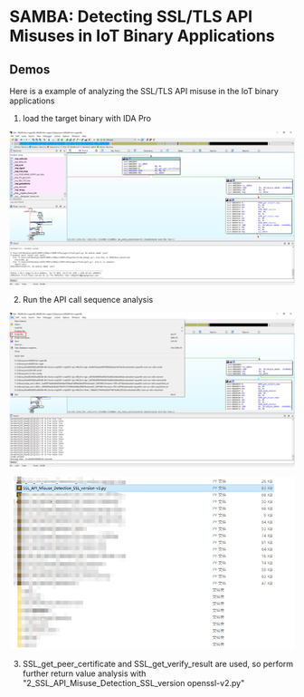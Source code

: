 # SAMBA: Detecting SSL/TLS API Misuses in IoT Binary Applications

## Demos
Here is a example of analyzing the SSL/TLS API misuse in the IoT binary applications

1. load the target binary with IDA Pro

![image](https://github.com/kzLiu2017/SAMBA/blob/main/load_binary.jpg)

2. Run the API call sequence analysis

![image](https://github.com/kzLiu2017/SAMBA/blob/main/run_script.jpg)

![image](https://github.com/kzLiu2017/SAMBA/blob/main/select_script.jpg)

3. SSL_get_peer_certificate and SSL_get_verify_result are used, so perform further return value analysis with "2_SSL_API_Misuse_Detection_SSL_version openssl-v2.py"
